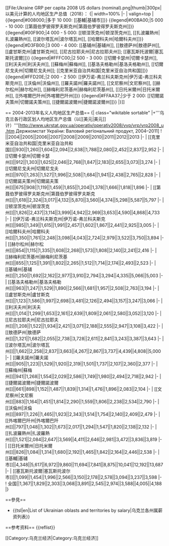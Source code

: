 [[File:Ukraine GRP per capita 2008 US dollars (nominal).png|thumb|300px|以美元计算的人均地区生产总值（2018）：
{| width=100%
|-
| valign=top |
{{legend|#008000;|多于 10 000: [[基輔|基辅市]]}}
{{legend|#00BA00;|5 000 - 10 000: [[第聂伯罗彼得罗夫斯克州|第聂伯罗彼得罗夫斯克州]]}}
{{legend|#00F900;|4 000 - 5 000: [[顿涅茨克州|顿涅茨克州]], [[扎波羅熱州|扎波羅熱州]], [[波尔塔瓦州|波尔塔瓦州]], [[哈爾科夫州|哈爾科夫州]]}}
{{legend|#D3FB00;|3 000 - 4 000: [[基辅州|基辅州]], [[敖德萨州|敖德萨州]], [[盧甘斯克州|盧甘斯克州]], [[尼古拉耶夫州|尼古拉耶夫州]]; [[塞瓦斯托波爾|塞瓦斯托波爾]]}}
{{legend|#FFFC00;|2 500 - 3 000: [[切爾卡瑟州|切爾卡瑟州]], [[利沃夫州|利沃夫州]], [[蘇梅州|蘇梅州]], [[基洛夫格勒州|基洛夫格勒州]], [[切爾尼戈夫州|切爾尼戈夫州]]; [[克里米亚自治共和国|克里米亚自治共和国]]}}
{{legend|#FFD20E;|2 000 - 2 500: [[伊万诺-弗兰科夫斯克州|伊万诺-弗兰科夫斯克州]], [[沃倫州|沃倫州]], [[羅夫諾州|羅夫諾州]], [[文尼察州|文尼察州]], [[赫尔松州|赫尔松州]], [[赫梅利尼茨基州|赫梅利尼茨基州]], [[日托米爾州|日托米爾州]], [[外喀爾巴阡州|外喀爾巴阡州]]}}
{{legend|#FFAA37;|少于 2 000: [[切爾諾夫策州|切爾諾夫策州]], [[捷爾諾波爾州|捷爾諾波爾州]]}}
|}]]

== 2004-2013年名义人均地区生产总值==
{| class="wikitable sortable"
|+'''乌克兰各行政区划人均地区生产总值（以[[美元|美元]]计）'''<ref>[http://www.ukrstat.gov.ua/operativ/operativ2008/vvp/vrp/vrp2008_u.htm Держкомстат України: Валовий регіональний продукт, 2004–2011]</ref>
! ||2004||2005||2006||2007||2008||2009||2010||2011||2012||2013
|-
| [[克里米亚自治共和国|克里米亚自治共和国]]||930||1,260||1,604||2,094||2,638||1,788||2,080||2,452||2,837||2,952
|-
| [[切爾卡瑟州|切爾卡瑟州]]||912||1,303||1,625||2,046||2,768||1,847||2,183||2,655||3,073||3,274
|-
| [[切爾尼戈夫州|切爾尼戈夫州]]||970||1,263||1,527||1,996||2,508||1,684||1,941||2,438||2,765||2,828
|-
| [[切爾諾夫策州|切爾諾夫策州]]||675||908||1,119||1,459||1,855||1,204||1,378||1,666||1,818||1,896
|-
| [[第聂伯罗彼得罗夫斯克州|第聂伯罗彼得罗夫斯克州]]||1,618||2,324||3,017||4,132||5,870||3,560||4,374||5,298||5,587||5,797
|-
| [[顿涅茨克州|顿涅茨克州]]||1,826||2,437||3,114||3,999||4,942||2,969||3,653||4,590||4,868||4,733
|-
| [[伊万诺-弗兰科夫斯克州|伊万诺-弗兰科夫斯克州]]||985||1,349||1,615||1,991||2,457||1,602||1,867||2,441||2,925||3,005
|-
| [[哈爾科夫州|哈爾科夫州]]||1,350||1,761||2,248||3,098||4,043||2,724||2,979||3,522||3,750||3,894
|-
| [[赫尔松州|赫尔松州]]||854||1,115||1,335||1,608||2,268||1,573||1,808||2,140||2,241||2,416
|-
| [[赫梅利尼茨基州|赫梅利尼茨基州]]||855||1,125||1,391||1,802||2,265||1,512||1,714||2,174||2,493||2,523
|-
| [[基辅州|基辅州]]||1,250||1,692||2,162||2,977||3,910||2,794||3,294||4,335||5,066||5,003
|-
| [[基洛夫格勒州|基洛夫格勒州]]||963||1,247||1,529||1,890||2,566||1,681||1,957||2,508||2,763||3,194
|-
| [[盧甘斯克州|盧甘斯克州]]||1,123||1,586||1,997||2,698||3,481||2,126||2,494||3,157||3,247||3,066
|-
| [[利沃夫州|利沃夫州]]||1,014||1,299||1,653||2,161||2,639||1,809||2,061||2,580||3,052||3,120
|-
| [[尼古拉耶夫州|尼古拉耶夫州]]||1,208||1,522||1,934||2,421||3,071||2,188||2,555||2,947||3,108||3,422
|-
| [[敖德萨州|敖德萨州]]||1,321||1,682||2,055||2,738||3,728||2,611||2,841||3,243||3,387||3,643
|-
| [[波尔塔瓦州|波尔塔瓦州]]||1,662||2,258||2,837||3,663||4,267||2,867||3,737||4,439||4,808||5,000
|-
| [[羅夫諾州|羅夫諾州]]||905||1,223||1,529||1,920||2,319||1,501||1,737||2,107||2,360||2,377
|-
| [[蘇梅州|蘇梅州]]||941||1,268||1,554||2,029||2,586||1,749||1,980||2,494||2,718||2,942
|-
| [[捷爾諾波爾州|捷爾諾波爾州]]||661||898||1,152||1,487||1,839||1,314||1,476||1,896||2,083||2,104
|-
| [[文尼察州|文尼察州]]||883||1,164||1,451||1,814||2,290||1,559||1,806||2,238||2,534||2,790
|-
| [[沃倫州|沃倫州]]||897||1,226||1,465||1,923||2,343||1,514||1,754||2,140||2,409||2,479
|-
| [[外喀爾巴阡州|外喀爾巴阡州]]||797||1,048||1,302||1,673||2,017||1,294||1,547||1,820||2,138||2,132
|-
| [[扎波羅熱州|扎波羅熱州]]||1,521||2,084||2,647||3,569||4,411||2,646||2,981||3,472||3,836||3,819
|-
| [[日托米爾州|日托米爾州]]||826||1,084||1,314||1,680||2,192||1,465||1,842||2,164||2,446||2,538
|-
| [[基輔|基辅市]]||4,348||5,617||6,972||9,860||11,694||7,841||8,875||10,041||12,192||13,687
|-
| [[塞瓦斯托波爾|塞瓦斯托波尔市]]||1,099||1,454||1,996||2,566||3,150||2,178||2,578||3,094||3,237||3,598
|-
! 全国||1,367||1,829||2,303||3,068||3,891||2,545||2,974||3,588||4,005||4,188
|}

==參見==
* {{tsl|en|List of Ukrainian oblasts and territories by salary|乌克兰各州属薪资列表}}

==参考资料==
{{reflist}}


[[Category:乌克兰经济|Category:乌克兰经济]]